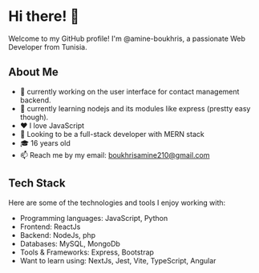 # Hi there! 👋

Welcome to my GitHub profile! I'm @amine-boukhris, a passionate Web Developer from Tunisia.

## About Me

- 🔭 currently working on the user interface for contact management backend.
- 🌱 currently learning nodejs and its modules like express (prestty easy though).
- ❤️ I love JavaScript
- 🚀 Looking to be a full-stack developer with MERN stack
- 🎓 16 years old 
- 📫 Reach me by my email: boukhrisamine210@gmail.com

## Tech Stack

Here are some of the technologies and tools I enjoy working with:

- Programming languages: JavaScript, Python
- Frontend: ReactJs
- Backend: NodeJs, php
- Databases: MySQL, MongoDb
- Tools & Frameworks: Express, Bootstrap
- Want to learn using: NextJs, Jest, Vite, TypeScript, Angular
